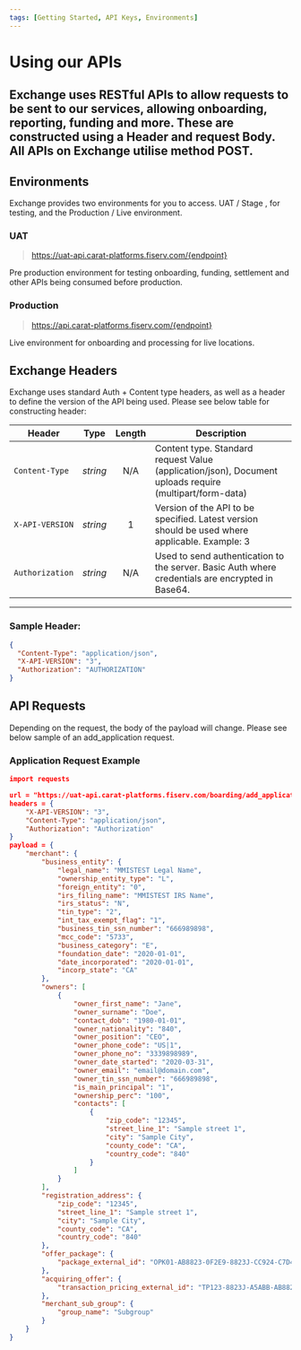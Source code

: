 ```yaml
---
tags: [Getting Started, API Keys, Environments]
---
```


# Using our APIs

Exchange uses RESTful APIs to allow requests to be sent to our services, allowing onboarding, reporting, funding and more. These are constructed using a Header and request Body. All APIs on Exchange utilise method POST.
---
## Environments

Exchange provides two environments for you to access. UAT / Stage , for testing, and the Production / Live environment.

### UAT
<!-- theme: info -->
> https://uat-api.carat-platforms.fiserv.com/{endpoint}

Pre production environment for testing onboarding, funding, settlement and other APIs being consumed before production.

### Production
<!-- theme: info -->
> https://api.carat-platforms.fiserv.com/{endpoint}

Live environment for onboarding and processing for live locations.
## Exchange Headers

Exchange uses standard Auth + Content type headers, as well as a header to define the version of the API being used. Please see below table for constructing header:

<!--
type: tab
titles: API Headers, Example
-->
| Header | Type | Length | Description |
| -------- | :--: | :------------: | ------------------ |
| `Content-Type` | *string* | N/A |  Content type. Standard request Value (application/json), Document uploads require (multipart/form-data) |
| `X-API-VERSION` | *string* | 1 | Version of the API to be specified. Latest version should be used where applicable. Example: 3 |
| `Authorization` | *string* | N/A | Used to send authentication to the server. Basic Auth where credentials are encrypted in Base64. |

---

<!-- type: tab -->

### Sample Header:

```json
{
  "Content-Type": "application/json",
  "X-API-VERSION": "3",
  "Authorization": "AUTHORIZATION"
}
```

<!-- type: tab-end -->

## API Requests

Depending on the request, the body of the payload will change. Please see below sample of an add_application request.

### Application Request Example

```json
import requests

url = "https://uat-api.carat-platforms.fiserv.com/boarding/add_application"
headers = {
    "X-API-VERSION": "3",
    "Content-Type": "application/json",
    "Authorization": "Authorization"
}
payload = {
    "merchant": {
        "business_entity": {
            "legal_name": "MMISTEST Legal Name",
            "ownership_entity_type": "L",
            "foreign_entity": "0",
            "irs_filing_name": "MMISTEST IRS Name",
            "irs_status": "N",
            "tin_type": "2",
            "int_tax_exempt_flag": "1",
            "business_tin_ssn_number": "666989898",
            "mcc_code": "5733",
            "business_category": "E",
            "foundation_date": "2020-01-01",
            "date_incorporated": "2020-01-01",
            "incorp_state": "CA"
        },
        "owners": [
            {
                "owner_first_name": "Jane",
                "owner_surname": "Doe",
                "contact_dob": "1980-01-01",
                "owner_nationality": "840",
                "owner_position": "CEO",
                "owner_phone_code": "US|1",
                "owner_phone_no": "3339898989",
                "owner_date_started": "2020-03-31",
                "owner_email": "email@domain.com",
                "owner_tin_ssn_number": "666989898",
                "is_main_principal": "1",
                "ownership_perc": "100",
                "contacts": [
                    {
                        "zip_code": "12345",
                        "street_line_1": "Sample street 1",
                        "city": "Sample City",
                        "county_code": "CA",
                        "country_code": "840"
                    }
                ]
            }
        ],
        "registration_address": {
            "zip_code": "12345",
            "street_line_1": "Sample street 1",
            "city": "Sample City",
            "county_code": "CA",
            "country_code": "840"
        },
        "offer_package": {
            "package_external_id": "OPK01-AB8823-0F2E9-8823J-CC924-C7D40-BCB28"
        },
        "acquiring_offer": {
            "transaction_pricing_external_id": "TP123-8823J-A5ABB-AB8823-65923-34A33-BCB28"
        },
        "merchant_sub_group": {
            "group_name": "Subgroup"
        }
    }
}
```
<!-- type: tab-end -->



